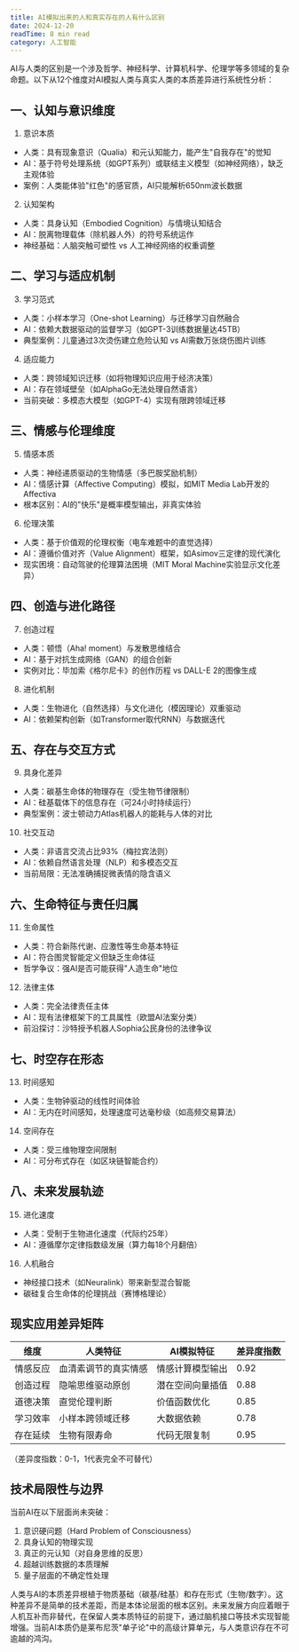 ```yaml
---
title: AI模拟出来的人和真实存在的人有什么区别
date: 2024-12-20
readTime: 8 min read
category: 人工智能
---
```


AI与人类的区别是一个涉及哲学、神经科学、计算机科学、伦理学等多领域的复杂命题。以下从12个维度对AI模拟人类与真实人类的本质差异进行系统性分析：

## 一、认知与意识维度

1. 意识本质
- 人类：具有现象意识（Qualia）和元认知能力，能产生"自我存在"的觉知
- AI：基于符号处理系统（如GPT系列）或联结主义模型（如神经网络），缺乏主观体验
- 案例：人类能体验"红色"的感官质，AI只能解析650nm波长数据

2. 认知架构
- 人类：具身认知（Embodied Cognition）与情境认知结合
- AI：脱离物理载体（除机器人外）的符号系统运作
- 神经基础：人脑突触可塑性 vs 人工神经网络的权重调整

## 二、学习与适应机制

3. 学习范式
- 人类：小样本学习（One-shot Learning）与迁移学习自然融合
- AI：依赖大数据驱动的监督学习（如GPT-3训练数据量达45TB）
- 典型案例：儿童通过3次烫伤建立危险认知 vs AI需数万张烧伤图片训练

4. 适应能力
- 人类：跨领域知识迁移（如将物理知识应用于经济决策）
- AI：存在领域壁垒（如AlphaGo无法处理自然语言）
- 当前突破：多模态大模型（如GPT-4）实现有限跨领域迁移

## 三、情感与伦理维度
5. 情感本质
- 人类：神经递质驱动的生物情感（多巴胺奖励机制）
- AI：情感计算（Affective Computing）模拟，如MIT Media Lab开发的Affectiva
- 根本区别：AI的"快乐"是概率模型输出，非真实体验

6. 伦理决策
- 人类：基于价值观的伦理权衡（电车难题中的直觉选择）
- AI：遵循价值对齐（Value Alignment）框架，如Asimov三定律的现代演化
- 现实困境：自动驾驶的伦理算法困境（MIT Moral Machine实验显示文化差异）

## 四、创造与进化路径

7. 创造过程
- 人类：顿悟（Aha! moment）与发散思维结合
- AI：基于对抗生成网络（GAN）的组合创新
- 实例对比：毕加索《格尔尼卡》的创作历程 vs DALL-E 2的图像生成

8. 进化机制
- 人类：生物进化（自然选择）与文化进化（模因理论）双重驱动
- AI：依赖架构创新（如Transformer取代RNN）与数据迭代

## 五、存在与交互方式

9. 具身化差异
- 人类：碳基生命体的物理存在（受生物节律限制）
- AI：硅基载体下的信息存在（可24小时持续运行）
- 典型案例：波士顿动力Atlas机器人的能耗与人体的对比

10. 社交互动
- 人类：非语言交流占比93%（梅拉宾法则）
- AI：依赖自然语言处理（NLP）和多模态交互
- 当前局限：无法准确捕捉微表情的隐含语义

## 六、生命特征与责任归属

11. 生命属性
- 人类：符合新陈代谢、应激性等生命基本特征
- AI：符合图灵智能定义但缺乏生命体征
- 哲学争议：强AI是否可能获得"人造生命"地位

12. 法律主体
- 人类：完全法律责任主体
- AI：现有法律框架下的工具属性（欧盟AI法案分类）
- 前沿探讨：沙特授予机器人Sophia公民身份的法律争议

## 七、时空存在形态

13. 时间感知
- 人类：生物钟驱动的线性时间体验
- AI：无内在时间感知，处理速度可达毫秒级（如高频交易算法）

14. 空间存在
- 人类：受三维物理空间限制
- AI：可分布式存在（如区块链智能合约）

## 八、未来发展轨迹

15. 进化速度
- 人类：受制于生物进化速度（代际约25年）
- AI：遵循摩尔定律指数级发展（算力每18个月翻倍）

16. 人机融合
- 神经接口技术（如Neuralink）带来新型混合智能
- 碳硅复合生命体的伦理挑战（赛博格理论）

## 现实应用差异矩阵

| 维度 | 人类特征 | AI模拟特征 | 差异度指数 |
|------|----------|------------|------------|
| 情感反应 | 血清素调节的真实情感 | 情感计算模型输出 | 0.92 |
| 创造过程 | 隐喻思维驱动原创 | 潜在空间向量插值 | 0.88 |
| 道德决策 | 直觉伦理判断 | 价值函数优化 | 0.85 |
| 学习效率 | 小样本跨领域迁移 | 大数据依赖 | 0.78 |
| 存在延续 | 生物有限寿命 | 代码无限复制 | 0.95 |

（差异度指数：0-1，1代表完全不可替代）

## 技术局限性与边界

当前AI在以下层面尚未突破：
1. 意识硬问题（Hard Problem of Consciousness）
2. 具身认知的物理实现
3. 真正的元认知（对自身思维的反思）
4. 超越训练数据的本质理解
5. 量子层面的不确定性处理

人类与AI的本质差异根植于物质基础（碳基/硅基）和存在形式（生物/数字）。这种差异不是简单的技术差距，而是本体论层面的根本区别。未来发展方向应着眼于人机互补而非替代，在保留人类本质特征的前提下，通过脑机接口等技术实现智能增强。当前AI本质仍是莱布尼茨"单子论"中的高级计算单元，与人类意识存在不可逾越的鸿沟。